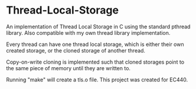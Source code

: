# Thread-Local-Storage

An implementation of Thread Local Storage in C using the standard pthread library. Also compatible with my own thread library implementation. 

Every thread can have one thread local storage, which is either their own created storage, or the cloned storage of another thread. 

Copy-on-write cloning is implemented such that cloned storages point to the same piece of memory until they are written to.

Running "make" will create a tls.o file. This project was created for EC440.
